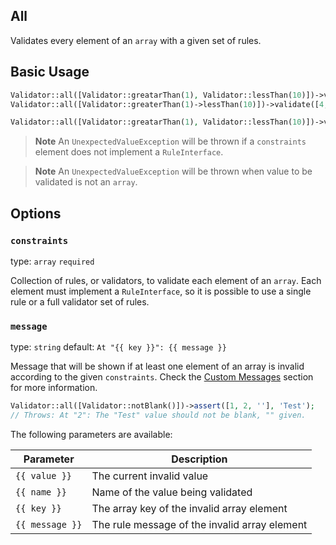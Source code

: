 ## All

Validates every element of an `array` with a given set of rules.

## Basic Usage

```php
Validator::all([Validator::greatarThan(1), Validator::lessThan(10)])->validate([4, 5, 6]); // true
Validator::all([Validator::greaterThan(1)->lessThan(10)])->validate([4, 5, 6]); // true

Validator::all([Validator::greatarThan(1), Validator::lessThan(10)])->validate([4, 5, 20]); // false
```

> **Note**
> An `UnexpectedValueException` will be thrown if a `constraints` element does not implement a `RuleInterface`.

> **Note**
> An `UnexpectedValueException` will be thrown when value to be validated is not an `array`.

## Options

### `constraints`

type: `array` `required`

Collection of rules, or validators, to validate each element of an `array`. 
Each element must implement a `RuleInterface`, so it is possible to use a single rule or a full validator set of rules.

### `message`

type: `string` default: `At "{{ key }}": {{ message }}`

Message that will be shown if at least one element of an array is invalid according to the given `constraints`.
Check the [Custom Messages]() section for more information.

```php
Validator::all([Validator::notBlank()])->assert([1, 2, ''], 'Test'); 
// Throws: At "2": The "Test" value should not be blank, "" given.
```

The following parameters are available:

| Parameter       | Description                                   |
|-----------------|-----------------------------------------------|
| `{{ value }}`   | The current invalid value                     |
| `{{ name }}`    | Name of the value being validated             |
| `{{ key }}`     | The array key of the invalid array element    |
| `{{ message }}` | The rule message of the invalid array element |